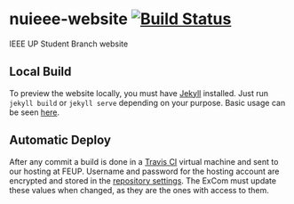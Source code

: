 # nuieee-website [![Build Status](https://travis-ci.org/nuieee/nuieee-website.svg?branch=master)](https://travis-ci.org/nuieee/nuieee-website)
IEEE UP Student Branch website
## Local Build
To preview the website locally, you must have [Jekyll](https://jekyllrb.com/) installed. Just run `jekyll build` or `jekyll serve` depending on your purpose. Basic usage can be seen [here](https://jekyllrb.com/docs/usage/).
## Automatic Deploy
After any commit a build is done in a [Travis CI](https://travis-ci.org/) virtual machine and sent to our hosting at FEUP. Username and password for the hosting account are encrypted and stored in the [repository settings](https://travis-ci.org/nuieee/nuieee-website/settings). The ExCom must update these values when changed, as they are the ones with access to them.
